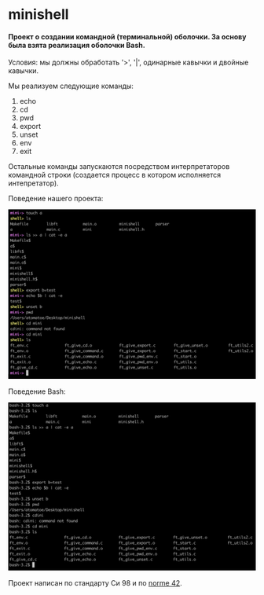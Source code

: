 # minishell

#### Проект о создании командной (терминальной) оболочки. За основу была взята реализация оболочки Bash.

Условия: мы должны обработать '>', '|', одинарные кавычки и двойные кавычки.

Мы реализуем следующие команды: 

1. echo
2. cd
3. pwd
4. export
5. unset
6. env
7. exit

Остальные команды запускаются посредством интерпретаторов командной строки (создается процесс в котором исполняется интепретатор).

Поведение нашего проекта:

![Screen](https://raw.githubusercontent.com/atomatoe/minishell/master/screenshot/minishell.png?token=ARB66CG43QVUA46L7S3S2GTALIZ72)

Поведение Bash:

![Screen](https://raw.githubusercontent.com/atomatoe/minishell/master/screenshot/bash.png?token=ARB66CCWXZYZDBEC5S2H5LLALI2BA)

Проект написан по стандарту Си 98 и по [norme 42](https://github.com/andreevgy/42-norme-ru "Ссылка").
